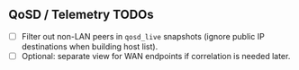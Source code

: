 ## QoSD / Telemetry TODOs

- [ ] Filter out non-LAN peers in `qosd_live` snapshots (ignore public IP destinations when building host list).
- [ ] Optional: separate view for WAN endpoints if correlation is needed later.
